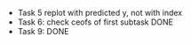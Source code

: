 - Task 5 replot with predicted y, not with index
- Task 6: check ceofs of first subtask DONE
- Task 9: DONE
